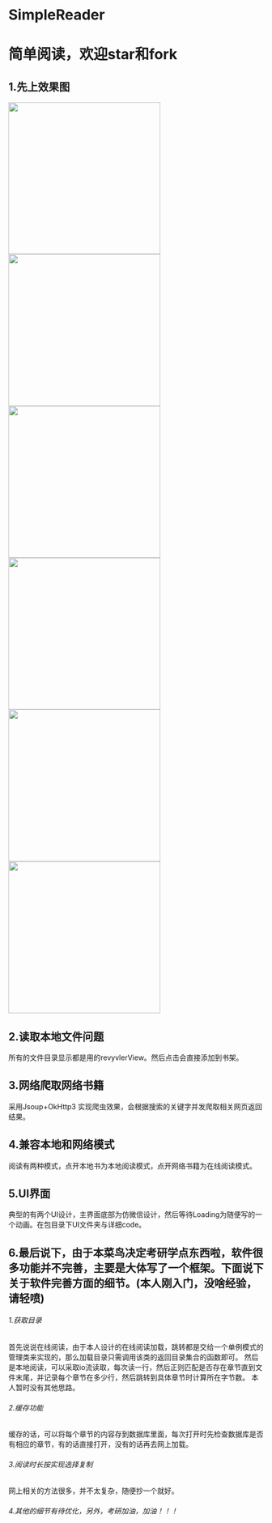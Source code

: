 # SimpleReader

简单阅读，欢迎star和fork
=======================

1.先上效果图
------------
<img src="https://github.com/97999/SimpleReader/tree/master/images/screenshot1.jpg" width="300"/>

<img src="https://github.com/97999/SimpleReader/tree/master/images/screenshot2.jpg" width="300"/>

<img src="https://github.com/97999/SimpleReader/tree/master/images/screenshot3.jpg" width="300"/>

<img src="https://github.com/97999/SimpleReader/tree/master/images/screenshot4.jpg" width="300"/>

<img src="https://github.com/97999/SimpleReader/tree/master/images/screenshot5.jpg" width="300"/>

<img src="https://github.com/97999/SimpleReader/tree/master/images/screenshot6.jpg" width="300"/>

2.读取本地文件问题
-----------------
所有的文件目录显示都是用的revyvlerView。然后点击会直接添加到书架。

3.网络爬取网络书籍
-----------------
采用Jsoup+OkHttp3 实现爬虫效果，会根据搜索的关键字并发爬取相关网页返回结果。

4.兼容本地和网络模式
-------------------
阅读有两种模式，点开本地书为本地阅读模式，点开网络书籍为在线阅读模式。

5.UI界面
--------
典型的有两个UI设计，主界面底部为仿微信设计，然后等待Loading为随便写的一个动画。在包目录下UI文件夹与详细code。

6.最后说下，由于本菜鸟决定考研学点东西啦，软件很多功能并不完善，主要是大体写了一个框架。下面说下关于软件完善方面的细节。(本人刚入门，没啥经验，请轻喷)
---------------------------------------------------------------------------------------------------------------

###### 1.获取目录
首先说说在线阅读，由于本人设计的在线阅读加载，跳转都是交给一个单例模式的管理类来实现的，那么加载目录只需调用该类的返回目录集合的函数即可。
然后是本地阅读，可以采取io流读取，每次读一行，然后正则匹配是否存在章节直到文件末尾，并记录每个章节在多少行，然后跳转到具体章节时计算所在字节数。
本人暂时没有其他思路。
###### 2.缓存功能
缓存的话，可以将每个章节的内容存到数据库里面，每次打开时先检查数据库是否有相应的章节，有的话直接打开，没有的话再去网上加载。
###### 3.阅读时长按实现选择复制
网上相关的方法很多，并不太复杂，随便抄一个就好。
###### 4.其他的细节有待优化，另外，考研加油，加油！！！
